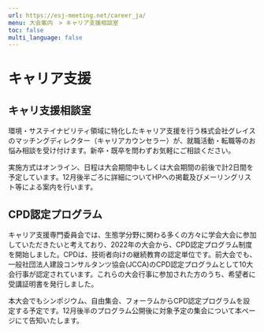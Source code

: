 ```yaml
---
url: https://esj-meeting.net/career_ja/
menu: 大会案内　> キャリア支援相談室
toc: false
multi_language: false
---
```


# キャリア支援

## キャリ支援相談室

環境・サステイナビリティ領域に特化したキャリア支援を行う株式会社グレイスのマッチングディレクター（キャリアカウンセラー）が、就職活動・転職等のお悩み相談を受け付けます。新卒・既卒を問わずお気軽にご相談ください。

実施方式はオンライン、日程は大会期間中もしくは大会期間の前後で計2日間を予定しています。12月後半ごろに詳細についてHPへの掲載及びメーリングリスト等による案内を行います。

## CPD認定プログラム

キャリア支援専門委員会では、生態学分野に関わる多くの方々に学会大会に参加していただきたいと考えており、2022年の大会から、CPD認定プログラム制度を開始しました。CPDは、技術者向けの継続教育の認定単位です。前大会でも、一般社団法人建設コンサルタンツ協会(JCCA)のCPD認定プログラムとして10大会行事が認定されています。これらの大会行事に参加された方のうち、希望者に受講証明書を発行しました。

本大会でもシンポジウム、自由集会、フォーラムからCPD認定プログラムを設定する予定です。12月後半のプログラム公開後に対象予定の集会について本ページにて告知いたします。
